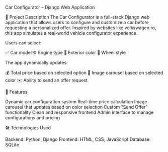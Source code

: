 Car Configurator – Django Web Application

📌 Project Description
The Car Configurator is a full-stack Django web application that allows users to configure and customize a car before requesting a personalized offer. Inspired by websites like volkswagen.ro, this app simulates a real-world vehicle configurator experience.

Users can select:

✅ Car model
⚙️ Engine type
🎨 Exterior color
🛞 Wheel style

The app dynamically updates:

💰 Total price based on selected option
📸 Image carousel based on selected color
✉️ Ability to send an offer request

🔧 Features

Dynamic car configuration system
Real-time price calculation
Image carousel that updates based on color selection
Custom "Send Offer" functionality
Clean and responsive frontend
Admin interface to manage configurations and pricing

🛠️ Technologies Used

Backend: Python, Django
Frontend: HTML, CSS, JavaScript
Database: SQLite

